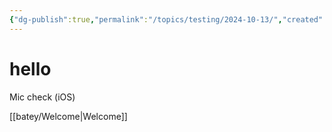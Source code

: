 ```yaml
---
{"dg-publish":true,"permalink":"/topics/testing/2024-10-13/","created":"2024-10-13T11:35:51.073-04:00","updated":"2024-10-13T14:38:00.000-04:00"}
---
```



# hello

Mic check (iOS) 

[[batey/Welcome\|Welcome]]